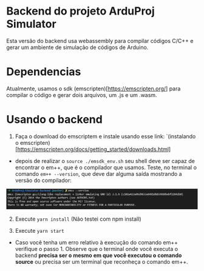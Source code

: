 # Backend do projeto ArduProj Simulator

Esta versão do backend usa webassembly para compilar códigos C/C++ e gerar um ambiente de simulação de códigos de Arduino.

# Dependencias

Atualmente, usamos o sdk (emscripten)[https://emscripten.org/] para compilar o código e gerar dois arquivos, um .js e um .wasm.

# Usando o backend

1. Faça o download do emscriptem e instale usando esse link: `(instalando o emscripten)[https://emscripten.org/docs/getting_started/downloads.html]
- depois de realizar o `source ./emsdk_env.sh` seu shell deve ser capaz de encontrar o em++, que é o compilador que usamos. Teste, no terminal o comando `em++ --version`, que
deve dar alguma saída mostrando a versão do compilador:

<img src="./img/empp_out.png">

2. Execute `yarn install` (Não testei com npm install)

3. Execute `yarn start`
- Caso você tenha um erro relativo à execução do comando em++ verifique o passo 1. Observe que o terminal onde você executa o backend **precisa ser o mesmo em que você executou o comando source** ou precisa ser um terminal que reconheça o comando em++.